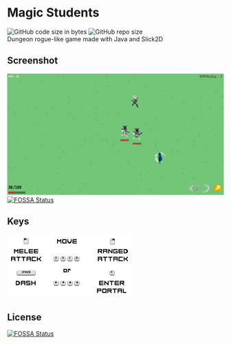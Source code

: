 # Magic Students
<img alt="GitHub code size in bytes" src="https://img.shields.io/github/languages/code-size/TheRolfFR/Magic_Students.svg"> <img alt="GitHub repo size" src="https://img.shields.io/github/repo-size/TheRolfFR/Magic_Students.svg"><br>
Dungeon rogue-like game made with Java and Slick2D

## Screenshot

![Screenshot](img/screenshot.png)
[![FOSSA Status](https://app.fossa.io/api/projects/git%2Bgithub.com%2FTheRolfFR%2FMagic_Students.svg?type=shield)](https://app.fossa.io/projects/git%2Bgithub.com%2FTheRolfFR%2FMagic_Students?ref=badge_shield)

## Keys

![Keys](img/keys.png)

## License
[![FOSSA Status](https://app.fossa.io/api/projects/git%2Bgithub.com%2FTheRolfFR%2FMagic_Students.svg?type=large)](https://app.fossa.io/projects/git%2Bgithub.com%2FTheRolfFR%2FMagic_Students?ref=badge_large)